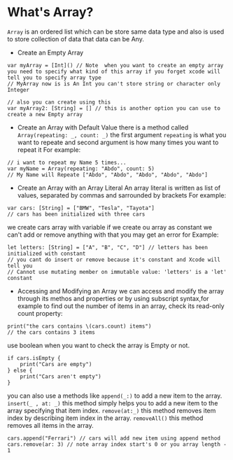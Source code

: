 # What's Array?

`Array` is an ordered list which can be store same data type and also is used to store collection of data that data can be Any.

- Create an Empty Array

```
var myArray = [Int]() // Note  when you want to create an empty array you need to specify what kind of this array if you forget xcode will tell you to specify array type
// MyArray now is is An Int you can't store string or character only Integer

// also you can create using this
var myArray2: [String] = [] // this is another option you can use to create a new Empty array
```

- Create an Array with Default Value
  there is a method called `Array(repeating: _, count: _)` the first argument `repeating` is what you want to repeate and second argument is how many times you want to repeat it For example:

```
// i want to repeat my Name 5 times...
var myName = Array(repeating: "Abdo", count: 5)
// My Name will Repeate ["Abdo", "Abdo", "Abdo", "Abdo", "Abdo"]
```

- Create an Array with an Array Literal
  An array literal is written as list of values, separated by commas and sarrounded by brackets For example:

```
var cars: [String] = ["BMW", "Tesla", "Tayota"]
// cars has been initialized with three cars
```

we create cars array with variable if we create ou array as constant we can't add or remove anything with that you may get an error for Example:

```
let letters: [String] = ["A", "B", "C", "D"] // letters has been initialized with constant
// you cant do insert or remove because it's constant and Xcode will tell you
// Cannot use mutating member on immutable value: 'letters' is a 'let' constant
```

- Accessing and Modifying an Array
  we can access and modify the array through its methos and properties or by using subscript syntax,for example to find out the number of items in an array, check its read-only count property:

```
print("the cars contains \(cars.count) items")
// the cars contains 3 items
```

use boolean when you want to check the array is Empty or not.

```
if cars.isEmpty {
    print("Cars are empty")
} else {
    print("Cars aren't empty")
}
```

you can also use a methods like `append(_:)` to add a new item to the array.
`insert(_ , at: _)` this method simply helps you to add a new item to the array specifying that item index.
`remove(at:_)` this method removes item index by describing item index in the array.
`removeAll()` this method removes all items in the array.

```
cars.append("Ferrari") // cars will add new item using append method
cars.remove(ar: 3) // note array index start's 0 or you array length - 1
```
